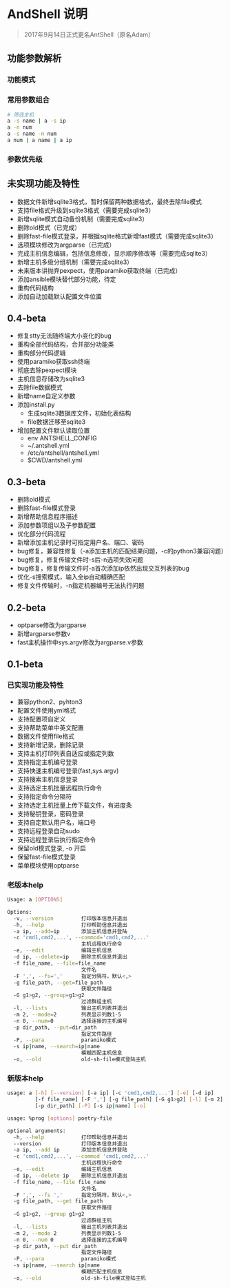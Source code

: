 # AndShell 说明

> 2017年9月14日正式更名AntShell（原名Adam）

## 功能参数解析
### 功能模式

### 常用参数组合

``` bash
# 筛选主机
a -s name | a -s ip
a -n num
a -s name -n num
a num | a name | a ip
```

### 参数优先级

## 未实现功能及特性

* 数据文件新增sqlite3格式，暂时保留两种数据格式，最终去除file模式
* 支持file格式升级到sqlite3格式（需要完成sqlite3）
* 新增sqlite模式自动备份机制（需要完成sqlite3）
* 删除old模式（已完成）
* 删除fast-file模式登录，并根据sqlite格式新增fast模式（需要完成sqlite3）
* 选项模块修改为argparse（已完成）
* 完成主机信息编辑，包括信息修改，显示顺序修改等（需要完成sqlite3）
* 新增主机多级分组机制（需要完成sqlite3）
* 未来版本讲抛弃pexpect，使用paramiko获取终端（已完成）
* 添加ansible模块替代部分功能，待定
* 重构代码结构
* 添加自动加载默认配置文件位置

## 0.4-beta
* 修复stty无法随终端大小变化的bug
* 重构全部代码结构，合并部分功能类
* 重构部分代码逻辑
* 使用paramiko获取ssh终端
* 彻底去除pexpect模块
* 主机信息存储改为sqlite3
* 去除file数据模式
* 新增name自定义参数
* 添加install.py
    * 生成sqlite3数据库文件，初始化表结构
    * file数据迁移至sqlite3
* 增加配置文件默认读取位置
    * env ANTSHELL_CONFIG
    * ~/.antshell.yml
    * /etc/antshell/antshell.yml
    * $CWD/antshell.yml

## 0.3-beta

* 删除old模式
* 删除fast-file模式登录
* 新增帮助信息程序描述
* 添加参数项组以及子参数配置
* 优化部分代码流程
* 新增添加主机记录时可指定用户名、端口、密码
* bug修复，兼容性修复（-a添加主机的匹配结果问题，-c的python3兼容问题）
* bug修复，修复传输文件时-s后-n选项失效问题
* bug修复，修复传输文件时-a首次添加ip依然出现交互列表的bug
* 优化-s搜索模式，输入全ip自动精确匹配
* 修复文件传输时，-n指定机器编号无法执行问题

## 0.2-beta

* optparse修改为argparse
* 新增argparse参数v
* fast主机操作中sys.argv修改为argparse.v参数

## 0.1-beta

### 已实现功能及特性

* 兼容python2、pyhton3
* 配置文件使用yml格式
* 支持配置项自定义
* 支持帮助菜单中英文配置
* 数据文件使用file格式
* 支持新增记录，删除记录
* 支持主机打印列表自适应或指定列数
* 支持指定主机编号登录
* 支持快速主机编号登录(fast,sys.argv)
* 支持搜索主机信息登录
* 支持选定主机批量远程执行命令
* 支持指定命令分隔符
* 支持选定主机批量上传下载文件，有进度条
* 支持秘钥登录，密码登录
* 支持自定默认用户名，端口号
* 支持远程登录自动sudo
* 支持远程登录后执行指定命令
* 保留old模式登录, -o 开启
* 保留fast-file模式登录
* 菜单模块使用optparse

### 老版本help

``` bash
Usage: a [OPTIONS]

Options:
  -v, --version         打印版本信息并退出
  -h, --help            打印帮助信息并退出
  -a ip, --add=ip       添加主机信息并登陆
  -c 'cmd1,cmd2,...', --commod='cmd1,cmd2,...'
                        主机远程执行命令
  -e, --edit            编辑主机信息
  -d ip, --delete=ip    删除主机信息并退出
  -f file_name, --file=file_name
                        文件名
  -F ',', --fs=','      指定分隔符，默认<,>
  -g file_path, --get=file_path
                        获取文件路径
  -G g1>g2, --group=g1>g2
                        过滤群组主机
  -l, --lists           输出主机列表并退出
  -m 2, --mode=2        列表显示列数1-5
  -n 0, --num=0         选择连接的主机编号
  -p dir_path, --put=dir_path
                        指定文件路径
  -P, --para            paramiko模式
  -s ip|name, --search=ip|name
                        模糊匹配主机信息
  -o, --old             old-sh-file模式登陆主机
```

### 新版本help

``` bash
usage: a [-h] [--version] [-a ip] [-c 'cmd1,cmd2,...'] [-e] [-d ip]
         [-f file_name] [-F ','] [-g file_path] [-G g1>g2] [-l] [-m 2] [-n 0]
         [-p dir_path] [-P] [-s ip|name] [-o]

usage: %prog [options] poetry-file

optional arguments:
  -h, --help            打印帮助信息并退出
  --version             打印版本信息并退出
  -a ip, --add ip       添加主机信息并登陆
  -c 'cmd1,cmd2,...', --commod 'cmd1,cmd2,...'
                        主机远程执行命令
  -e, --edit            编辑主机信息
  -d ip, --delete ip    删除主机信息并退出
  -f file_name, --file file_name
                        文件名
  -F ',', --fs ','      指定分隔符，默认<,>
  -g file_path, --get file_path
                        获取文件路径
  -G g1>g2, --group g1>g2
                        过滤群组主机
  -l, --lists           输出主机列表并退出
  -m 2, --mode 2        列表显示列数1-5
  -n 0, --num 0         选择连接的主机编号
  -p dir_path, --put dir_path
                        指定文件路径
  -P, --para            paramiko模式
  -s ip|name, --search ip|name
                        模糊匹配主机信息
  -o, --old             old-sh-file模式登陆主机
```


